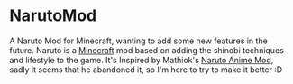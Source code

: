 # NarutoMod
A Naruto Mod for Minecraft, wanting to add some new features in the future.
Naruto is a [Minecraft](https://minecraft.net/) mod based on adding the shinobi techniques and lifestyle to the game. 
It's Inspired by Mathiok's [Naruto Anime Mod](https://www.minecraftforum.net/forums/mapping-and-modding-java-edition/minecraft-mods/wip-mods/2341656-naruto-anime-mod), sadly it seems that he abandoned it, so I'm here to try to make it better :D
